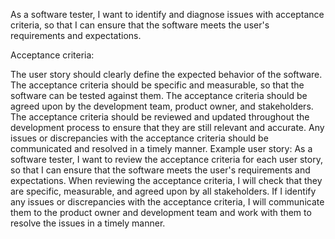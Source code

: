 As a software tester, I want to identify and diagnose issues with acceptance criteria, so that I can ensure that the software meets the user's requirements and expectations.

Acceptance criteria:

The user story should clearly define the expected behavior of the software.
The acceptance criteria should be specific and measurable, so that the software can be tested against them.
The acceptance criteria should be agreed upon by the development team, product owner, and stakeholders.
The acceptance criteria should be reviewed and updated throughout the development process to ensure that they are still relevant and accurate.
Any issues or discrepancies with the acceptance criteria should be communicated and resolved in a timely manner.
Example user story:
As a software tester, I want to review the acceptance criteria for each user story, so that I can ensure that the software meets the user's requirements and expectations. When reviewing the acceptance criteria, I will check that they are specific, measurable, and agreed upon by all stakeholders. If I identify any issues or discrepancies with the acceptance criteria, I will communicate them to the product owner and development team and work with them to resolve the issues in a timely manner.
